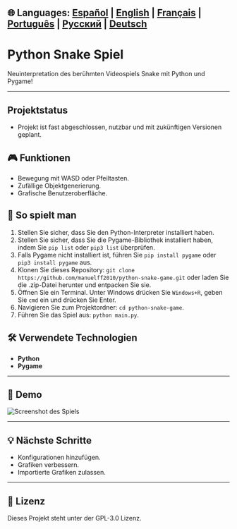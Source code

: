 🌐 **Languages:** [Español](README.md) | [English](README.en.md) | [Français](README.fr.md) | [Português](README.pt.md) | [Русский](README.ru.md) | [Deutsch](README.de.md)
---
# Python Snake Spiel

Neuinterpretation des berühmten Videospiels Snake mit Python und Pygame!

---
## Projektstatus
* Projekt ist fast abgeschlossen, nutzbar und mit zukünftigen Versionen geplant.

## 🎮 Funktionen
* Bewegung mit WASD oder Pfeiltasten.
* Zufällige Objektgenerierung.
* Grafische Benutzeroberfläche.

## 🚀 So spielt man
1. Stellen Sie sicher, dass Sie den Python-Interpreter installiert haben.
2. Stellen Sie sicher, dass Sie die Pygame-Bibliothek installiert haben, indem Sie `pip list` oder `pip3 list` überprüfen.
3. Falls Pygame nicht installiert ist, führen Sie `pip install pygame` oder `pip3 install pygame` aus.
4. Klonen Sie dieses Repository: `git clone https://github.com/manuelff2010/python-snake-game.git` oder laden Sie die .zip-Datei herunter und entpacken Sie sie.
5. Öffnen Sie ein Terminal. Unter Windows drücken Sie `Windows+R`, geben Sie `cmd` ein und drücken Sie Enter.
6. Navigieren Sie zum Projektordner: `cd python-snake-game`.
7. Führen Sie das Spiel aus: `python main.py`.

## 🛠️ Verwendete Technologien
* **Python**
* **Pygame**

---
## 📸 Demo

![Screenshot des Spiels](pfad/zu/ihrem/snake-image.png)

---

## 💡 Nächste Schritte
* Konfigurationen hinzufügen.
* Grafiken verbessern.
* Importierte Grafiken zulassen.

---

## 📄 Lizenz
Dieses Projekt steht unter der GPL-3.0 Lizenz.